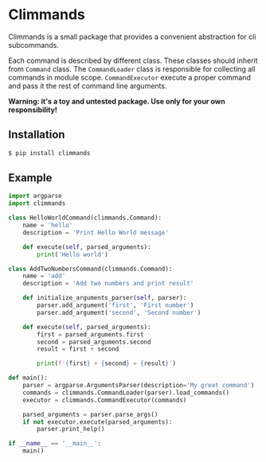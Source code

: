# Climmands
Climmands is a small package that provides a convenient abstraction for cli subcommands.

Each command is described by different class. These classes should inherit from `Command` class. The `CommandLoader` class is responsible for collecting all commands in module scope. `CommandExecutor` execute a proper command and pass it the rest of command line arguments.

**Warning: it's a toy and untested package. Use only for your own responsibility!**

## Installation
```bash
$ pip install climmands
```

## Example
```python
import argparse
import climmands

class HelloWorldCommand(climmands.Command):
	name = 'hello'
	description = 'Print Hello World message'

	def execute(self, parsed_arguments):
		print('Hello world')

class AddTwoNumbersCommand(climmands.Command):
	name = 'add'
	description = 'Add two numbers and print result'

	def initialize_arguments_parser(self, parser):
		parser.add_argument('first', 'First number')
		parser.add_argument('second', 'Second number')

	def execute(self, parsed_arguments):
		first = parsed_arguments.first
		second = parsed_arguments.second
		result = first + second

		print(f'{first} + {second} = {result}')

def main():
	parser = argparse.ArgumentsParser(description='My great command')
	commands = climmands.CommandLoader(parser).load_commands()
	executor = climmands.CommandExecutor(commands)

	parsed_arguments = parser.parse_args()
	if not executor.execute(parsed_arguments):
		parser.print_help()

if __name__ == '__main__':
	main()
```

